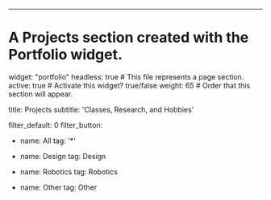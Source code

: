 ---

# A Projects section created with the Portfolio widget.
widget: "portfolio" 
headless: true  # This file represents a page section.
active: true  # Activate this widget? true/false
weight: 65  # Order that this section will appear.

title: Projects
subtitle: 'Classes, Research, and Hobbies'

  filter_default: 0
  filter_button:
  - name: All
    tag: '*'
    
  - name: Design
    tag: Design
    
  - name: Robotics
    tag: Robotics
    
  - name: Other
    tag: Other
 
